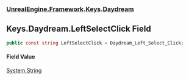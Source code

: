 ### [UnrealEngine.Framework](UnrealEngine_Framework.md 'UnrealEngine.Framework').[Keys](Keys.md 'UnrealEngine.Framework.Keys').[Daydream](Keys_Daydream.md 'UnrealEngine.Framework.Keys.Daydream')
## Keys.Daydream.LeftSelectClick Field
```csharp
public const string LeftSelectClick = Daydream_Left_Select_Click;
```
#### Field Value
[System.String](https://docs.microsoft.com/en-us/dotnet/api/System.String 'System.String')
